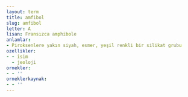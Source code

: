 ```yaml
---
layout: term
title: amfibol
slug: amfibol
letter: A
lisan: Fransızca amphibole
anlamlar:
- Piroksenlere yakın siyah, esmer, yeşil renkli bir silikat grubu
ozellikler:
- - isim
  - jeoloji
ornekler:
- - ''
orneklerkaynak:
- - ''
---
```

